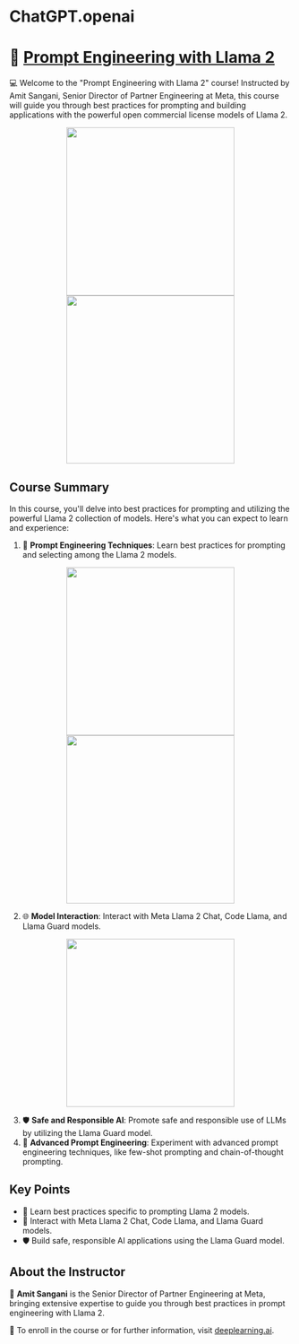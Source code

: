 # ChatGPT.openai
# 🚀 [Prompt Engineering with Llama 2](https://www.deeplearning.ai/short-courses/prompt-engineering-with-llama-2/)

💻 Welcome to the "Prompt Engineering with Llama 2" course! Instructed by Amit Sangani, Senior Director of Partner Engineering at Meta, this course will guide you through best practices for prompting and building applications with the powerful open commercial license models of Llama 2.

<p align="center">
<img src="images/1_2.png" height="300"> 
<img src="images/1_3.png" height="300"> 
</p>

## Course Summary
In this course, you'll delve into best practices for prompting and utilizing the powerful Llama 2 collection of models. Here's what you can expect to learn and experience:

1. 🤖 **Prompt Engineering Techniques**: Learn best practices for prompting and selecting among the Llama 2 models.
<p align="center">
<img src="images/2_1.png" height="300"> 
<img src="images/2_3.png" height="300"> 
</p>

2. 🌐 **Model Interaction**: Interact with Meta Llama 2 Chat, Code Llama, and Llama Guard models.
<p align="center">
<img src="images/3_1.png" height="300"> 
</p>

3. 🛡️ **Safe and Responsible AI**: Promote safe and responsible use of LLMs by utilizing the Llama Guard model.
4. 🔄 **Advanced Prompt Engineering**: Experiment with advanced prompt engineering techniques, like few-shot prompting and chain-of-thought prompting.

## Key Points
- 🔎 Learn best practices specific to prompting Llama 2 models.
- 🤖 Interact with Meta Llama 2 Chat, Code Llama, and Llama Guard models.
- 🛡️ Build safe, responsible AI applications using the Llama Guard model.

## About the Instructor
🌟 **Amit Sangani** is the Senior Director of Partner Engineering at Meta, bringing extensive expertise to guide you through best practices in prompt engineering with Llama 2.

🔗 To enroll in the course or for further information, visit [deeplearning.ai](https://www.deeplearning.ai/short-courses).
